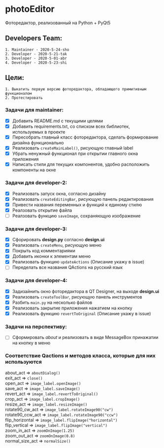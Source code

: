 # photoEditor

Фоторедактор, реализованный на Python + PyQt5

## Developers Team:
    1. Maintainer - 2020-5-24-sho
    2. Developer - 2020-5-21-tak
    3. Developer - 2020-5-01-abr
    4. Developer - 2020-5-23-shi

## Цели:
    1. Выкатить первую версию фоторедактора, обладающего примитивным функционалом
    2. Протестировать

### Задачи для maintainer:
* [x] Добавить README.md с текущими целями
* [x] Добавить requirements.txt, со списком всех библиотек, используемых в проекте
* [x] Пересобрать главный класс фоторедактора, сделать формирование дизайна функционально
* [x] Реализовать ```createMainLabel()```, рисующую главный label
* [x] Убрать ненужный функционал при открытии главного окна приложения
* [x] Написать стили для текущих компонентов, удобно расположить компоненты на окне

### Задачи для developer-2:
* [x] Реализовать запуск окна, согласно дизайну 
* [x] Реализовать ```createEditingBar```, рисующую панель редактирования
* [x] Привести названия переменных и функций к единому стилю 
* [x] Реалзовать открытие файла
* [ ] Реалзовать функцию ```saveImage```, сохраняющую изображение

### Задачи для developer-3:
* [x] Сфорировать **design.py** согласно **design.ui**
* [x] Реализовать ```createMenu```, рисующую меню
* [x] Покрыть код комментариями  
* [x] Добавить иконки к элементам меню
* [x] Реализовать функцию ```updateActions``` (Описание укажу в issue)
* [ ] Переделать все названия QActions на русский язык

### Задачи для developer-4:
* [x] Задизайнить окно фоторедактора в QT Designer, на выходе **design.ui**
* [x] Реализовать ```createToolBar```, рисующую панель инструментов
* [x] Разбить ```main.py``` на несколько файлов
* [x] Реализовать закрытие приложения нажатием на кнопку
* [x] Реализовать функцию ```revertToOriginal``` (Описание укажу в issue)

### Задачи на перспективу:
* [ ] Сформировать *about* и реализовать в виде MessageBox принажатии на кнопку в меню

### Соответствие Qactions и методов класса, которые для них используются
about_act => ```aboutDialog()```  
exit_act => ```close()```  
open_act => ```image_label.openImage()```  
save_act => ```image_label.saveImage()```  
revert_act => ```image_label.revertToOriginal()```  
crop_act => ```image_label.cropImage()```  
resize_act => ```image_label.resizeImage()```  
rotate90_cw_act => ```image_label.rotateImage90("cw")```  
rotate90_ccw_act => ```image_label.rotateImage90("ccw")```  
flip_horizontal => ```image_label.flipImage("horizontal")```  
flip_vertical => ```image_label.flipImage("vertical")```  
zoom_in_act => ```zoomOnImage(1.25)```  
zoom_out_act => ```zoomOnImage(0.8)```  
normal_size_act => ```normalSize()```  

